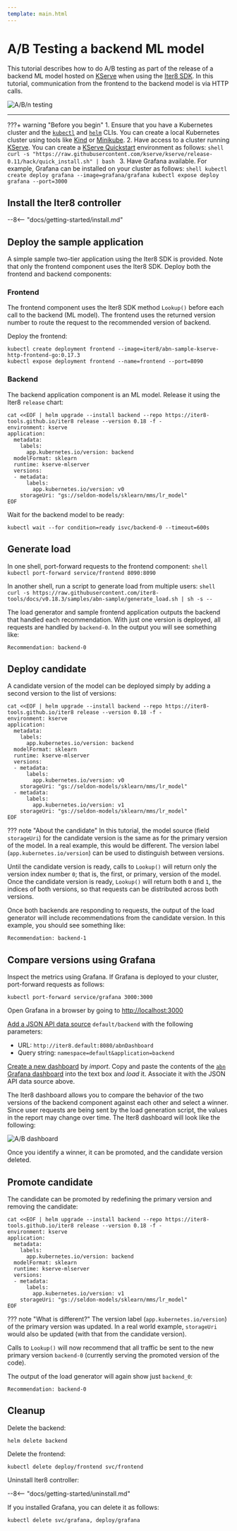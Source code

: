 ```yaml
---
template: main.html
---
```


# A/B Testing a backend ML model

This tutorial describes how to do A/B testing as part of the release of a backend ML model hosted on [KServe](https://github.com/kserve/kserve) when using the [Iter8 SDK](../../../user-guide/topics/ab_testing.md). In this tutorial, communication from the frontend to the backend model is via HTTP calls.

![A/B/n testing](../../images/abn.png)

***

???+ warning "Before you begin"
    1. Ensure that you have a Kubernetes cluster and the [`kubectl`](https://kubernetes.io/docs/reference/kubectl/) and [`helm`](https://helm.sh/) CLIs. You can create a local Kubernetes cluster using tools like [Kind](https://kind.sigs.k8s.io/) or [Minikube](https://minikube.sigs.k8s.io/docs/).
    2. Have access to a cluster running [KServe](https://kserve.github.io/website). You can create a [KServe Quickstart](https://kserve.github.io/website/0.11/get_started/#before-you-begin) environment as follows:
    ```shell
    curl -s "https://raw.githubusercontent.com/kserve/kserve/release-0.11/hack/quick_install.sh" | bash
    ```
    3. Have Grafana available. For example, Grafana can be installed on your cluster as follows:
    ```shell
    kubectl create deploy grafana --image=grafana/grafana
    kubectl expose deploy grafana --port=3000
    ```
 
## Install the Iter8 controller

--8<-- "docs/getting-started/install.md"

## Deploy the sample application

A simple sample two-tier application using the Iter8 SDK is provided. Note that only the frontend component uses the Iter8 SDK. Deploy both the frontend and backend components:

### Frontend

The frontend component uses the Iter8 SDK method `Lookup()` before each call to the backend (ML model). The frontend uses the returned version number to route the request to the recommended version of backend.

Deploy the frontend:

```shell
kubectl create deployment frontend --image=iter8/abn-sample-kserve-http-frontend-go:0.17.3
kubectl expose deployment frontend --name=frontend --port=8090
```

### Backend

The backend application component is an ML model. Release it using the Iter8 `release` chart:

```shell
cat <<EOF | helm upgrade --install backend --repo https://iter8-tools.github.io/iter8 release --version 0.18 -f -
environment: kserve
application: 
  metadata:
    labels:
      app.kubernetes.io/version: backend
  modelFormat: sklearn
  runtime: kserve-mlserver
  versions:
  - metadata:
      labels:
        app.kubernetes.io/version: v0
    storageUri: "gs://seldon-models/sklearn/mms/lr_model"
EOF
```

Wait for the backend model to be ready:

```shell
kubectl wait --for condition=ready isvc/backend-0 --timeout=600s
```

## Generate load

In one shell, port-forward requests to the frontend component:
    ```shell
    kubectl port-forward service/frontend 8090:8090
    ```

In another shell, run a script to generate load from multiple users:
    ```shell
    curl -s https://raw.githubusercontent.com/iter8-tools/docs/v0.18.3/samples/abn-sample/generate_load.sh | sh -s --
    ```

The load generator and sample frontend application outputs the backend that handled each recommendation. With just one version is deployed, all requests are handled by `backend-0`. In the output you will see something like:

```
Recommendation: backend-0
```

## Deploy candidate

A candidate version of the model can be deployed simply by adding a second version to the list of versions:

```shell
cat <<EOF | helm upgrade --install backend --repo https://iter8-tools.github.io/iter8 release --version 0.18 -f -
environment: kserve
application: 
  metadata:
    labels:
      app.kubernetes.io/version: backend
  modelFormat: sklearn
  runtime: kserve-mlserver
  versions:
  - metadata:
      labels:
        app.kubernetes.io/version: v0
    storageUri: "gs://seldon-models/sklearn/mms/lr_model"
  - metadata:
      labels:
        app.kubernetes.io/version: v1
    storageUri: "gs://seldon-models/sklearn/mms/lr_model"
EOF
```

??? note "About the candidate"
    In this tutorial, the model source (field `storageUri`) for the candidate version is the same as for the primary version of the model. In a real example, this would be different. The version label (`app.kubernetes.io/version`) can be used to distinguish between versions.

Until the candidate version is ready, calls to `Lookup()` will return only the version index number `0`; that is, the first, or primary, version of the model.
Once the candidate version is ready, `Lookup()` will return both `0` and `1`, the indices of both versions, so that requests can be distributed across both versions.

Once both backends are responding to requests, the output of the load generator will include recommendations from the candidate version. In this example, you should see something like:

```
Recommendation: backend-1
```

## Compare versions using Grafana

Inspect the metrics using Grafana. If Grafana is deployed to your cluster, port-forward requests as follows:

```shell
kubectl port-forward service/grafana 3000:3000
```

Open Grafana in a browser by going to [http://localhost:3000](http://localhost:3000)

[Add a JSON API data source](http://localhost:3000/connections/datasources/marcusolsson-json-datasource) `default/backend` with the following parameters:

* URL: `http://iter8.default:8080/abnDashboard`
* Query string: `namespace=default&application=backend`

[Create a new dashboard](http://localhost:3000/dashboards) by *import*. Copy and paste the contents of the [`abn` Grafana dashboard](https://raw.githubusercontent.com/iter8-tools/iter8/v0.18.3/grafana/abn.json) into the text box and *load* it. Associate it with the JSON API data source above.

The Iter8 dashboard allows you to compare the behavior of the two versions of the backend component against each other and select a winner. Since user requests are being sent by the load generation script, the values in the report may change over time. The Iter8 dashboard will look like the following:

![A/B dashboard](../../images/abnDashboard.png)

Once you identify a winner, it can be promoted, and the candidate version deleted.

## Promote candidate

The candidate can be promoted by redefining the primary version and removing the candidate:

```shell
cat <<EOF | helm upgrade --install backend --repo https://iter8-tools.github.io/iter8 release --version 0.18 -f -
environment: kserve
application: 
  metadata:
    labels:
      app.kubernetes.io/version: backend
  modelFormat: sklearn
  runtime: kserve-mlserver
  versions:
  - metadata:
      labels:
        app.kubernetes.io/version: v1
    storageUri: "gs://seldon-models/sklearn/mms/lr_model"
EOF
```

??? note "What is different?"
    The version label (`app.kubernetes.io/version`) of the primary version was updated. In a real world example, `storageUri` would also be updated (with that from the candidate version).

Calls to `Lookup()` will now recommend that all traffic be sent to the new primary version `backend-0` (currently serving the promoted version of the code).

The output of the load generator will again show just `backend_0`:

```
Recommendation: backend-0
```

## Cleanup

Delete the backend:

```shell
helm delete backend
```

Delete the frontend:

```shell
kubectl delete deploy/frontend svc/frontend
```

Uninstall Iter8 controller:

--8<-- "docs/getting-started/uninstall.md"

If you installed Grafana, you can delete it as follows:

```shell
kubectl delete svc/grafana, deploy/grafana
```
